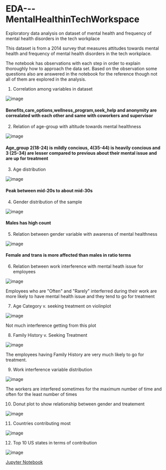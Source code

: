 # EDA---MentalHealthinTechWorkspace
Exploratory data analysis on dataset of mental health and frequency of mental health disorders in the tech workplace

This dataset is from a 2014 survey that measures attitudes towards mental health and frequency of mental health disorders in the tech workplace.

The notebook has observations with each step in order to explain thoroughly how to approach the data set. Based on the observation some questions also are answered in the notebook for the reference though not all of them are explored in the analysis.

1) Correlation among variables in dataset

![image](https://user-images.githubusercontent.com/49444353/125238282-a571b900-e304-11eb-8d0b-a41f071bbfd4.png)

#### Benefits,care_options,wellness_program,seek_help and anonymity are correalated with each other and same with coworkers and supervisor

2) Relation of age-group with altitude towards mental healthness

![image](https://user-images.githubusercontent.com/49444353/125238887-858ec500-e305-11eb-892e-5a3dc5128692.png)

#### Age_group 2(18-24) is mildly concious, 4(35-44) is heavily concious and 3 (25-34) are lesser compared to previous about their mental issue and are up for treatment

3) Age distribution

![image](https://user-images.githubusercontent.com/49444353/125239271-0d74cf00-e306-11eb-951a-98bd0d41917c.png)

#### Peak between mid-20s to about mid-30s

4) Gender distribution of the sample

![image](https://user-images.githubusercontent.com/49444353/125239981-13b77b00-e307-11eb-95cd-ab2bbee4054c.png)

#### Males has high count

5)  Relation between gender variable with awarenss of mental healthness

![image](https://user-images.githubusercontent.com/49444353/125240162-5da06100-e307-11eb-8c83-87a6952e6209.png)

#### Female and trans is more affected than males in ratio terms

6) Relation between work interference with mental heath issue for employees

![image](https://user-images.githubusercontent.com/49444353/125240809-3b5b1300-e308-11eb-9fb7-6b18408253d6.png)

Employees who are "Often" and "Rarely" interferred during their work are more likely to have mental health issue and they tend to go for treatment

7) Age Category v. seeking treatment on violinplot

![image](https://user-images.githubusercontent.com/49444353/125241839-98a39400-e309-11eb-827c-f489510d76b8.png)

Not much interference getting from this plot

8) Family History v. Seeking Treatment

![image](https://user-images.githubusercontent.com/49444353/125241973-c8eb3280-e309-11eb-86f4-d81c3778c782.png)

The employees having Family History are very much likely to go for treatment.

9) Work interference variable distribution 

![image](https://user-images.githubusercontent.com/49444353/125400129-272e1900-e3cf-11eb-9239-deff40717bcf.png)

The workers are interfered sometimes for the maximum number of time and often for the least number of times

10) Donut plot to show relationship between gender and treatement 

![image](https://user-images.githubusercontent.com/49444353/125400627-c18e5c80-e3cf-11eb-8d2a-69c27c953c83.png)

11) Countries contributing most

![image](https://user-images.githubusercontent.com/49444353/125400827-ff8b8080-e3cf-11eb-805f-0a3463463557.png)

12) Top 10 US states in terms of contribution

![image](https://user-images.githubusercontent.com/49444353/125400978-2fd31f00-e3d0-11eb-9286-8e9632451ce8.png)



[Jupyter Notebook](./EDA_MentalHealthinTechWorkspace.ipynb)
